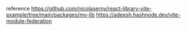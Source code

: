 reference
https://github.com/nicolaserny/react-library-vite-example/tree/main/packages/my-lib
https://adeesh.hashnode.dev/vite-module-federation